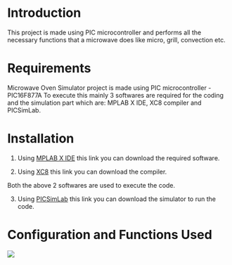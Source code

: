 # Introduction
This project is made using PIC microcontroller and performs all the necessary functions that a microwave does like micro, grill, convection etc. 

# Requirements 
Microwave Oven Simulator project is made using PIC microcontroller - PIC16F877A To execute this mainly 3 softwares are required for the coding and the simulation part which are: MPLAB X IDE, XC8 compiler and PICSimLab.

# Installation

1. Using [MPLAB X IDE](https://www.microchip.com/en-us/development-tools-tools-and-software/mplab-x-ide?gclid=Cj0KCQjwvO2IBhCzARIsALw3ASpGLTql48KbkHFrHpiD5FIr3GGTePNZNGu0uS3KR4fX1jLg8zOY_4EaArDFEALw_wcB) this link you can download the required software.

2. Using [XC8](https://www.microchip.com/en-us/development-tools-tools-and-software/mplab-xc-compilers#tabs) this link you can download the compiler.

Both the above 2 softwares are used to execute the code.

3. Using [PICSimLab](https://sourceforge.net/projects/picsim/) this link you can download the simulator to run the code.

# Configuration and Functions Used

![](modes.PNG)
